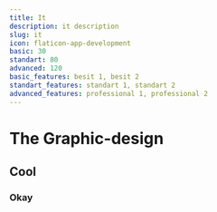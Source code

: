```yaml
---
title: It
description: it description
slug: it
icon: flaticon-app-development
basic: 30
standart: 80
advanced: 120
basic_features: besit 1, besit 2
standart_features: standart 1, standart 2
advanced_features: professional 1, professional 2
---
```


# The Graphic-design
## Cool
### Okay
